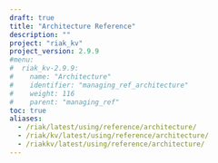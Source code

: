 ```yaml
---
draft: true
title: "Architecture Reference"
description: ""
project: "riak_kv"
project_version: 2.9.9
#menu:
#  riak_kv-2.9.9:
#    name: "Architecture"
#    identifier: "managing_ref_architecture"
#    weight: 116
#    parent: "managing_ref"
toc: true
aliases:
  - /riak/latest/using/reference/architecture/
  - /riak/kv/latest/using/reference/architecture/
  - /riakkv/latest/using/reference/architecture/
---
```


<!-- TODO: Content -->



